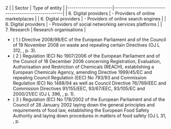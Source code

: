 2                                                                                                                                                                                                                                                                                                                                                                 |
| Sector               | Type of entity                                      |
|----------------------|-----------------------------------------------------|
| 6. Digital providers | - Providers of online marketplaces                  |
| 6. Digital providers | - Providers of online search engines                |
| 6. Digital providers | - Providers of social networking services platforms |
| 7. Research          | Research organisations                              |
- ( 1 ) Directive 2008/98/EC of the European Parliament and of the Council of 19 November 2008 on waste and repealing certain Directives (OJ L 312, , p. 3).
- ( 2 ) Regulation (EC) No 1907/2006 of the European Parliament and of the Council of 18 December 2006 concerning Registration, Evaluation, Authorisation and Restriction of Chemicals (REACH), establishing a European Chemicals Agency, amending Directive 1999/45/EC and repealing Council Regulation (EEC) No 793/93 and Commission Regulation (EC) No 1488/94 as well as Council Directive 76/769/EEC and Commission Directives 91/155/EEC, 93/67/EEC, 93/105/EC and 2000/21/EC (OJ L 396, , p. 1).
- ( 3 ) Regulation (EC) No 178/2002 of the European Parliament and of the Council of 28 January 2002 laying down the general principles and requirements of food law, establishing the European Food Safety Authority and laying down procedures in matters of food safety (OJ L 31, , p. 